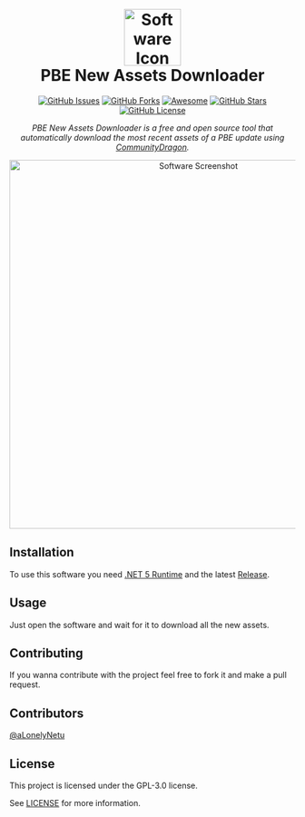 <h1 align="center">
  <br>
  <img src="https://github.com/aLonelyNetu/PBE_NewAssetsDownloader/blob/master/img/Icon.png" alt="Software Icon" width="100"></a>
  <br>
  PBE New Assets Downloader
  <br>
</h1>

<p align="center">
	<a href="https://github.com/aLonelyNetu/PBE_NewAssetsDownloader/issues">
	<img src="https://img.shields.io/github/issues/aLonelyNetu/PBE_NewAssetsDownloader?style=flat-square"
		alt="GitHub Issues"></a>
	<a href="https://github.com/aLonelyNetu/PBE_NewAssetsDownloader/network">
	<img src="https://img.shields.io/github/forks/aLonelyNetu/PBE_NewAssetsDownloader?style=flat-square"
		alt="GitHub Forks"></a>
	<a title="Click me!" href="https://www.youtube.com/watch?v=dQw4w9WgXcQ">
	<img src="https://img.shields.io/badge/status-up-green?style=flat-square"
		alt="Awesome"></a>
	<a href="https://github.com/aLonelyNetu/PBE_NewAssetsDownloader/stargazers">
	<img src="https://img.shields.io/github/stars/aLonelyNetu/PBE_NewAssetsDownloader?style=flat-square"
		alt="GitHub Stars"></a>
	<a href="https://github.com/aLonelyNetu/PBE_NewAssetsDownloader/blob/master/LICENSE">
	<img src="https://img.shields.io/github/license/aLonelyNetu/PBE_NewAssetsDownloader?style=flat-square"
		alt="GitHub License"></a>

<p align="center">
	<em>PBE New Assets Downloader is a free and open source tool that automatically download the most recent assets of a PBE update using <a title="CommunityDragon" href="https://raw.communitydragon.org">CommunityDragon</a>.</em>
</p>

<p align="center"><img src="https://github.com/aLonelyNetu/PBE_NewAssetsDownloader/blob/master/img/ScreenShot%201.png" alt="Software Screenshot" width="650" /></p>

## Installation
To use this software you need [.NET 5 Runtime](https://dotnet.microsoft.com/en-us/download/dotnet/thank-you/runtime-5.0.17-windows-x64-installer "Cool Runtime") and the latest [Release](https://github.com/aLonelyNetu/PBE_NewAssetsDownloader/releases/latest "Cool Software").

## Usage
Just open the software and wait for it to download all the new assets.

## Contributing
If you wanna contribute with the project feel free to fork it and make a pull request.

## Contributors
[@aLonelyNetu](https://github.com/aLonelyNetu "Author")

## License
This project is licensed under the GPL-3.0 license.

See [LICENSE](https://github.com/aLonelyNetu/PBE_NewAssetsDownloader/blob/master/LICENSE "License") for more information.
